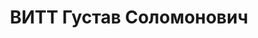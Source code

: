 ---
title: ВИТТ Густав Соломонович
description: 1885 г.р., немец, м.р. с.Арзинец (?), Бессарабия, м.п. г.Джанкой, Крымская
  АССР.  Арестован 27.04.1934. Осужден 13.06.1934 ОСО при коллегии ОГПУ по ст.58-10
  УК РСФСР на 3 года лишения свободы. Прибыл 05.02.1935 из Бутырской тюрьмы (г.Москва).
  Освобожден 14.11.1936.
---